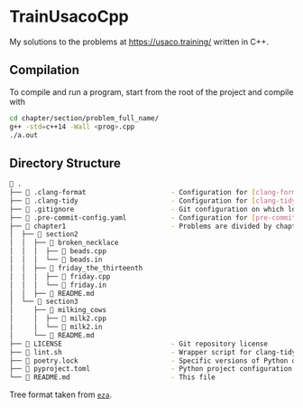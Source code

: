 # TrainUsacoCpp

My solutions to the problems at https://usaco.training/ written in C++.


## Compilation

To compile and run a program, start from the root of the project and compile with
```sh
cd chapter/section/problem_full_name/
g++ -std=c++14 -Wall <prog>.cpp
./a.out
```

## Directory Structure

```sh
 .
├──  .clang-format						- Configuration for [clang-format](https://clang.llvm.org/docs/ClangFormat.html), a C++ formatter
├──  .clang-tidy						- Configuration for [clang-tidy](https://clang.llvm.org/extra/clang-tidy/), a C++ linter
├──  .gitignore						- Git configuration on which local files to ignore when committing, such as generated binaries
├──  .pre-commit-config.yaml			- Configuration for [pre-commit](https://pre-commit.com/)
├──  chapter1							- Problems are divided by chapters and sections
│  ├──  section2
│  │  ├──  broken_necklace
│  │  │  ├──  beads.cpp
│  │  │  └──  beads.in
│  │  ├──  friday_the_thirteenth
│  │  │  ├──  friday.cpp
│  │  │  └──  friday.in
│  │  ├──  README.md
│  └──  section3
│     ├──  milking_cows
│     │  ├──  milk2.cpp
│     │  └──  milk2.in
│     └──  README.md
├──  LICENSE							- Git repository license
├──  lint.sh							- Wrapper script for clang-tidy
├──  poetry.lock						- Specific versions of Python dependencies generated by Poetry
├──  pyproject.toml					- Python project configuration and depenencies
└──  README.md							- This file
```
Tree format taken from [`eza`](https://github.com/eza-community/eza).
